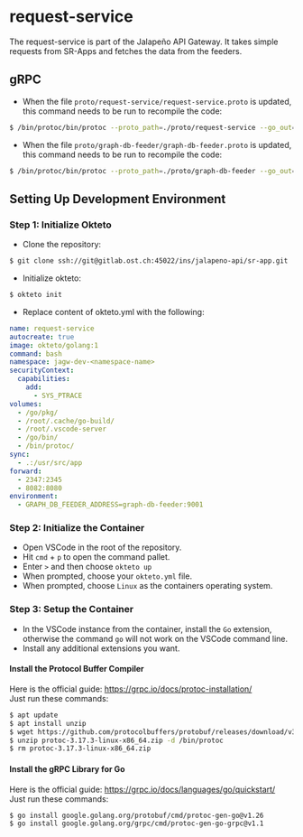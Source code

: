 # request-service
The request-service is part of the Jalapeño API Gateway. It takes simple requests from SR-Apps and fetches the data from the feeders.

## gRPC
- When the file `proto/request-service/request-service.proto` is updated, this command needs to be run to recompile the code:
```bash
$ /bin/protoc/bin/protoc --proto_path=./proto/request-service --go_out=./proto/request-service --go_opt=paths=source_relative --go-grpc_out=./proto/request-service --go-grpc_opt=paths=source_relative ./proto/request-service/request-service.proto
```
- When the file `proto/graph-db-feeder/graph-db-feeder.proto` is updated, this command needs to be run to recompile the code:
```bash
$ /bin/protoc/bin/protoc --proto_path=./proto/graph-db-feeder --go_out=./proto/graph-db-feeder --go_opt=paths=source_relative --go-grpc_out=./proto/graph-db-feeder --go-grpc_opt=paths=source_relative ./proto/graph-db-feeder/graph-db-feeder.proto
```

## Setting Up Development Environment

### Step 1: Initialize Okteto
- Clone the repository:
```bash
$ git clone ssh://git@gitlab.ost.ch:45022/ins/jalapeno-api/sr-app.git
```
- Initialize okteto:
```bash
$ okteto init
```
- Replace content of okteto.yml with the following:
```yml
name: request-service
autocreate: true
image: okteto/golang:1
command: bash
namespace: jagw-dev-<namespace-name>
securityContext:
  capabilities:
    add:
      - SYS_PTRACE
volumes:
  - /go/pkg/
  - /root/.cache/go-build/
  - /root/.vscode-server
  - /go/bin/
  - /bin/protoc/
sync:
  - .:/usr/src/app
forward:
  - 2347:2345
  - 8082:8080
environment:
  - GRAPH_DB_FEEDER_ADDRESS=graph-db-feeder:9001
```

### Step 2: Initialize the Container
- Open VSCode in the root of the repository.
- Hit `cmd`  + `p` to open the command pallet.
- Enter `>` and then choose `okteto up`
- When prompted, choose your `okteto.yml` file.
- When prompted, choose `Linux` as the containers operating system.

### Step 3: Setup the Container
- In the VSCode instance from the container, install the `Go` extension, otherwise the command `go` will not work on the VSCode command line.
- Install any additional extensions you want.

#### Install the Protocol Buffer Compiler
Here is the official guide: https://grpc.io/docs/protoc-installation/  
Just run these commands:
```bash
$ apt update
$ apt install unzip
$ wget https://github.com/protocolbuffers/protobuf/releases/download/v3.17.3/protoc-3.17.3-linux-x86_64.zip
$ unzip protoc-3.17.3-linux-x86_64.zip -d /bin/protoc
$ rm protoc-3.17.3-linux-x86_64.zip
```

#### Install the gRPC Library for Go
Here is the official guide: https://grpc.io/docs/languages/go/quickstart/  
Just run these commands:
```bash
$ go install google.golang.org/protobuf/cmd/protoc-gen-go@v1.26
$ go install google.golang.org/grpc/cmd/protoc-gen-go-grpc@v1.1
```

